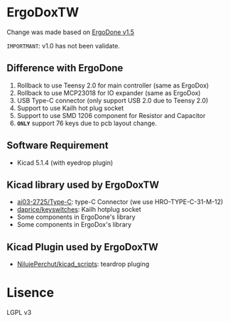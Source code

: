 # ErgoDoxTW
Change was made based on [ErgoDone v1.5](https://github.com/ktec-hq/ErgoDone/commit/091d1d12327a9dc95b3b4be09c8e6d85ce0d4d30)  

`IMPORTMANT`: v1.0 has not been validate.

## Difference with ErgoDone
1. Rollback to use Teensy 2.0 for main controller (same as ErgoDox)
2. Rollback to use MCP23018 for IO expander (same as ErgoDox)
3. USB Type-C connector (only support USB 2.0 due to Teensy 2.0)
4. Support to use Kailh hot plug socket
5. Support to use SMD 1206 component for Resistor and Capacitor
6. **`ONLY`** support 76 keys due to pcb layout change.

## Software Requirement
* Kicad 5.1.4 (with eyedrop plugin)

## Kicad library used by ErgoDoxTW
* [ai03-2725/Type-C](https://github.com/ai03-2725/Type-C.pretty): type-C Connector (we use HRO-TYPE-C-31-M-12)
* [daprice/keyswitches](https://github.com/daprice/keyswitches.pretty): Kailh hotplug socket
* Some components in ErgoDone's library
* Some components in ErgoDox's library

## Kicad Plugin used by ErgoDoxTW
* [NilujePerchut/kicad_scripts](https://github.com/NilujePerchut/kicad_scripts): teardrop pluging

# Lisence
LGPL v3
